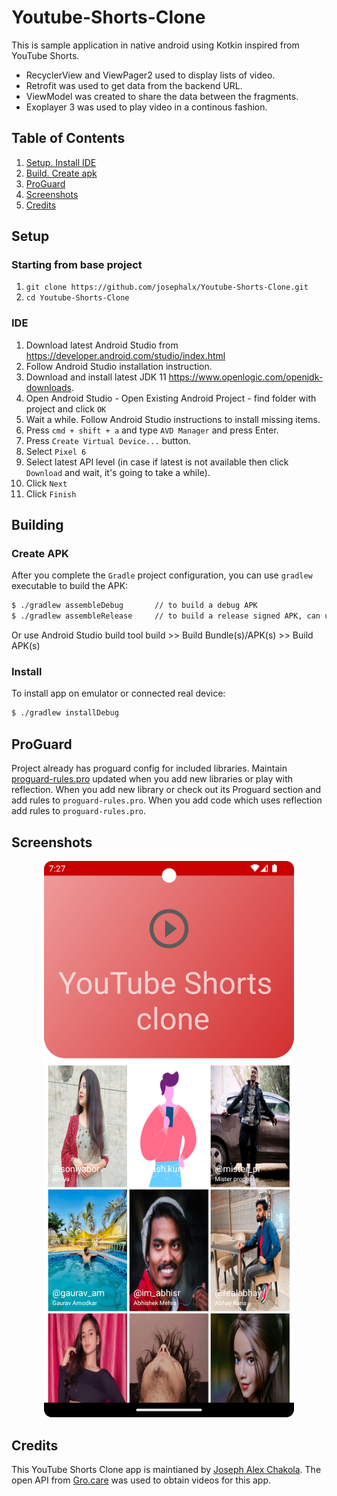 # Youtube-Shorts-Clone

This is sample application in native android using Kotkin inspired from YouTube Shorts. 
* RecyclerView and ViewPager2 used to display lists of video.  
* Retrofit was used to get data from the backend URL.
* ViewModel was created to share the data between the fragments.
* Exoplayer 3 was used to play video in a continous fashion.

## Table of Contents
1. [Setup. Install IDE](#setup)
1. [Build. Create apk](#building)
1. [ProGuard](#proguard)
2. [Screenshots](#screenshots)
3. [Credits](#credits)

## Setup
### Starting from base project
1. `git clone https://github.com/josephalx/Youtube-Shorts-Clone.git`
1. `cd Youtube-Shorts-Clone`

### IDE
1. Download latest Android Studio from https://developer.android.com/studio/index.html
1. Follow Android Studio installation instruction.
1. Download and install latest JDK 11 https://www.openlogic.com/openjdk-downloads.
1. Open Android Studio - Open Existing Android Project - find folder with project and click `OK`
1. Wait a while. Follow Android Studio instructions to install missing items.
1. Press `cmd + shift + a` and type `AVD Manager` and press Enter.
1. Press `Create Virtual Device...` button.
1. Select `Pixel 6`
1. Select latest API level (in case if latest is not available then click `Download` and wait, it's going to take a while).
1. Click `Next`
1. Click `Finish`

## Building
### Create APK
After you complete the `Gradle` project configuration, you can use `gradlew` executable to build the APK:
```bash
$ ./gradlew assembleDebug       // to build a debug APK
$ ./gradlew assembleRelease     // to build a release signed APK, can upload to Market
```
Or use Android Studio build tool build >> Build Bundle(s)/APK(s) >> Build APK(s)
### Install
To install app on emulator or connected real device:
```bash
$ ./gradlew installDebug
```
## ProGuard
Project already has proguard config for included libraries.
Maintain [proguard-rules.pro](https://github.com/josephalx/Youtube-Shorts-Clone/blob/main/app/proguard-rules.pro) updated when you add new libraries or play with reflection.
When you add new library or check out its Proguard section and add rules to `proguard-rules.pro`.
When you add code which uses reflection add rules to `proguard-rules.pro`.

## Screenshots
<div align="center">
    <img src="/Screenshots/Screenshot_20230603_192749.png" width="400px"</img> 
</div>

## Credits
This YouTube Shorts Clone app is maintianed by [Joseph Alex Chakola](https://github.com/josephalx). The open API from [Gro.care](https://gro.care/) was used to obtain videos for this app.
